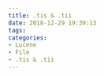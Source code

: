 ```yaml
---
title: .tis & .tii
date: 2018-12-29 19:39:13
tags:
categories:
- Lucene
- File
- .tis & .tii
---
```

